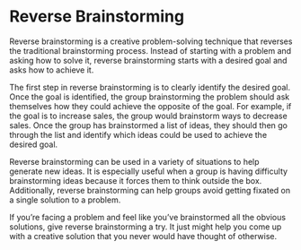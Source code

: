 # Reverse Brainstorming

Reverse brainstorming is a creative problem-solving technique that reverses the traditional brainstorming process. Instead of starting with a problem and asking how to solve it, reverse brainstorming starts with a desired goal and asks how to achieve it.

The first step in reverse brainstorming is to clearly identify the desired goal. Once the goal is identified, the group brainstorming the problem should ask themselves how they could achieve the opposite of the goal. For example, if the goal is to increase sales, the group would brainstorm ways to decrease sales. Once the group has brainstormed a list of ideas, they should then go through the list and identify which ideas could be used to achieve the desired goal.

Reverse brainstorming can be used in a variety of situations to help generate new ideas. It is especially useful when a group is having difficulty brainstorming ideas because it forces them to think outside the box. Additionally, reverse brainstorming can help groups avoid getting fixated on a single solution to a problem.

If you’re facing a problem and feel like you’ve brainstormed all the obvious solutions, give reverse brainstorming a try. It just might help you come up with a creative solution that you never would have thought of otherwise.
